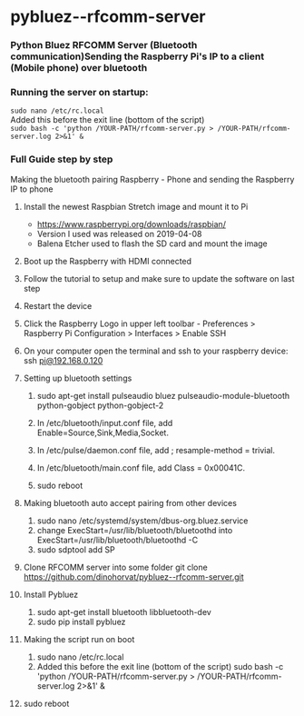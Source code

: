 # pybluez--rfcomm-server
<h3>Python Bluez RFCOMM Server (Bluetooth communication)</h3?

<h2>Sending the Raspberry Pi's IP to a client (Mobile phone) over bluetooth</h2>

<h3>Running the server on startup:</h3>
<code>sudo nano /etc/rc.local</code>
<br>
Added this before the exit line (bottom of the script)
<br>
<code>sudo bash -c 'python /YOUR-PATH/rfcomm-server.py > /YOUR-PATH/rfcomm-server.log 2>&1' &</code>


<h3>Full Guide step by step</h3>
Making the bluetooth pairing Raspberry - Phone and sending the Raspberry IP to phone

1) Install the newest Raspbian Stretch image and mount it to Pi
	- https://www.raspberrypi.org/downloads/raspbian/
	- Version I used was released on 2019-04-08
	- Balena Etcher used to flash the SD card and mount the image
  
2) Boot up the Raspberry with HDMI connected

3) Follow the tutorial to setup and make sure to update the software on last step

4) Restart the device

5) Click the Raspberry Logo in upper left toolbar - Preferences > Raspberry Pi Configuration > Interfaces > Enable SSH

6) On your computer open the terminal and ssh to your raspberry device: ssh pi@192.168.0.120

7) Setting up bluetooth settings
	1) sudo apt-get install pulseaudio bluez pulseaudio-module-bluetooth python-gobject python-gobject-2

	2) In /etc/bluetooth/input.conf file, add Enable=Source,Sink,Media,Socket.

	3) In /etc/pulse/daemon.conf file, add ; resample-method = trivial.

	4) In /etc/bluetooth/main.conf file, add Class = 0x00041C.

	5) sudo reboot

8) Making bluetooth auto accept pairing from other devices
	1) sudo nano /etc/systemd/system/dbus-org.bluez.service
	2) change ExecStart=/usr/lib/bluetooth/bluetoothd into ExecStart=/usr/lib/bluetooth/bluetoothd -C
	3) sudo sdptool add SP

9) Clone RFCOMM server into some folder
	git clone https://github.com/dinohorvat/pybluez--rfcomm-server.git

10) Install Pybluez
	1) sudo apt-get install bluetooth libbluetooth-dev
	2) sudo pip install pybluez

11) Making the script run on boot
	1) sudo nano /etc/rc.local 
	2) Added this before the exit line (bottom of the script) 
	   sudo bash -c 'python /YOUR-PATH/rfcomm-server.py > /YOUR-PATH/rfcomm-server.log 2>&1' &

12) sudo reboot
